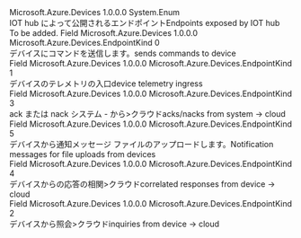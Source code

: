 <Type Name="EndpointKind" FullName="Microsoft.Azure.Devices.EndpointKind">
  <TypeSignature Language="C#" Value="public enum EndpointKind" />
  <TypeSignature Language="ILAsm" Value=".class public auto ansi sealed EndpointKind extends System.Enum" />
  <TypeSignature Language="DocId" Value="T:Microsoft.Azure.Devices.EndpointKind" />
  <TypeSignature Language="VB.NET" Value="Public Enum EndpointKind" />
  <TypeSignature Language="F#" Value="type EndpointKind = " />
  <AssemblyInfo>
    <AssemblyName>Microsoft.Azure.Devices</AssemblyName>
    <AssemblyVersion>1.0.0.0</AssemblyVersion>
  </AssemblyInfo>
  <Base>
    <BaseTypeName>System.Enum</BaseTypeName>
  </Base>
  <Docs>
    <summary>
            <span data-ttu-id="3cf5b-101">IOT hub によって公開されるエンドポイント</span><span class="sxs-lookup"><span data-stu-id="3cf5b-101">Endpoints exposed by IOT hub</span></span>
            </summary>
    <remarks>To be added.</remarks>
  </Docs>
  <Members>
    <Member MemberName="DeviceBound">
      <MemberSignature Language="C#" Value="DeviceBound" />
      <MemberSignature Language="ILAsm" Value=".field public static literal valuetype Microsoft.Azure.Devices.EndpointKind DeviceBound = int32(0)" />
      <MemberSignature Language="DocId" Value="F:Microsoft.Azure.Devices.EndpointKind.DeviceBound" />
      <MemberSignature Language="VB.NET" Value="DeviceBound" />
      <MemberSignature Language="F#" Value="DeviceBound = 0" Usage="Microsoft.Azure.Devices.EndpointKind.DeviceBound" />
      <MemberType>Field</MemberType>
      <AssemblyInfo>
        <AssemblyName>Microsoft.Azure.Devices</AssemblyName>
        <AssemblyVersion>1.0.0.0</AssemblyVersion>
      </AssemblyInfo>
      <ReturnValue>
        <ReturnType>Microsoft.Azure.Devices.EndpointKind</ReturnType>
      </ReturnValue>
      <MemberValue>0</MemberValue>
      <Docs>
        <summary>
            <span data-ttu-id="3cf5b-102">デバイスにコマンドを送信します。</span><span class="sxs-lookup"><span data-stu-id="3cf5b-102">sends commands to device</span></span>
            </summary>
      </Docs>
    </Member>
    <Member MemberName="Events">
      <MemberSignature Language="C#" Value="Events" />
      <MemberSignature Language="ILAsm" Value=".field public static literal valuetype Microsoft.Azure.Devices.EndpointKind Events = int32(1)" />
      <MemberSignature Language="DocId" Value="F:Microsoft.Azure.Devices.EndpointKind.Events" />
      <MemberSignature Language="VB.NET" Value="Events" />
      <MemberSignature Language="F#" Value="Events = 1" Usage="Microsoft.Azure.Devices.EndpointKind.Events" />
      <MemberType>Field</MemberType>
      <AssemblyInfo>
        <AssemblyName>Microsoft.Azure.Devices</AssemblyName>
        <AssemblyVersion>1.0.0.0</AssemblyVersion>
      </AssemblyInfo>
      <ReturnValue>
        <ReturnType>Microsoft.Azure.Devices.EndpointKind</ReturnType>
      </ReturnValue>
      <MemberValue>1</MemberValue>
      <Docs>
        <summary>
            <span data-ttu-id="3cf5b-103">デバイスのテレメトリの入口</span><span class="sxs-lookup"><span data-stu-id="3cf5b-103">device telemetry ingress</span></span>
            </summary>
      </Docs>
    </Member>
    <Member MemberName="Feedback">
      <MemberSignature Language="C#" Value="Feedback" />
      <MemberSignature Language="ILAsm" Value=".field public static literal valuetype Microsoft.Azure.Devices.EndpointKind Feedback = int32(3)" />
      <MemberSignature Language="DocId" Value="F:Microsoft.Azure.Devices.EndpointKind.Feedback" />
      <MemberSignature Language="VB.NET" Value="Feedback" />
      <MemberSignature Language="F#" Value="Feedback = 3" Usage="Microsoft.Azure.Devices.EndpointKind.Feedback" />
      <MemberType>Field</MemberType>
      <AssemblyInfo>
        <AssemblyName>Microsoft.Azure.Devices</AssemblyName>
        <AssemblyVersion>1.0.0.0</AssemblyVersion>
      </AssemblyInfo>
      <ReturnValue>
        <ReturnType>Microsoft.Azure.Devices.EndpointKind</ReturnType>
      </ReturnValue>
      <MemberValue>3</MemberValue>
      <Docs>
        <summary>
            <span data-ttu-id="3cf5b-104">ack または nack システム - から&gt;クラウド</span><span class="sxs-lookup"><span data-stu-id="3cf5b-104">acks/nacks from system -&gt; cloud</span></span>
            </summary>
      </Docs>
    </Member>
    <Member MemberName="FileNotification">
      <MemberSignature Language="C#" Value="FileNotification" />
      <MemberSignature Language="ILAsm" Value=".field public static literal valuetype Microsoft.Azure.Devices.EndpointKind FileNotification = int32(5)" />
      <MemberSignature Language="DocId" Value="F:Microsoft.Azure.Devices.EndpointKind.FileNotification" />
      <MemberSignature Language="VB.NET" Value="FileNotification" />
      <MemberSignature Language="F#" Value="FileNotification = 5" Usage="Microsoft.Azure.Devices.EndpointKind.FileNotification" />
      <MemberType>Field</MemberType>
      <AssemblyInfo>
        <AssemblyName>Microsoft.Azure.Devices</AssemblyName>
        <AssemblyVersion>1.0.0.0</AssemblyVersion>
      </AssemblyInfo>
      <ReturnValue>
        <ReturnType>Microsoft.Azure.Devices.EndpointKind</ReturnType>
      </ReturnValue>
      <MemberValue>5</MemberValue>
      <Docs>
        <summary>
            <span data-ttu-id="3cf5b-105">デバイスから通知メッセージ ファイルのアップロードします。</span><span class="sxs-lookup"><span data-stu-id="3cf5b-105">Notification messages for file uploads from devices</span></span>
            </summary>
      </Docs>
    </Member>
    <Member MemberName="Response">
      <MemberSignature Language="C#" Value="Response" />
      <MemberSignature Language="ILAsm" Value=".field public static literal valuetype Microsoft.Azure.Devices.EndpointKind Response = int32(4)" />
      <MemberSignature Language="DocId" Value="F:Microsoft.Azure.Devices.EndpointKind.Response" />
      <MemberSignature Language="VB.NET" Value="Response" />
      <MemberSignature Language="F#" Value="Response = 4" Usage="Microsoft.Azure.Devices.EndpointKind.Response" />
      <MemberType>Field</MemberType>
      <AssemblyInfo>
        <AssemblyName>Microsoft.Azure.Devices</AssemblyName>
        <AssemblyVersion>1.0.0.0</AssemblyVersion>
      </AssemblyInfo>
      <ReturnValue>
        <ReturnType>Microsoft.Azure.Devices.EndpointKind</ReturnType>
      </ReturnValue>
      <MemberValue>4</MemberValue>
      <Docs>
        <summary>
            <span data-ttu-id="3cf5b-106">デバイスからの応答の相関&gt;クラウド</span><span class="sxs-lookup"><span data-stu-id="3cf5b-106">correlated responses from device -&gt; cloud</span></span>
            </summary>
      </Docs>
    </Member>
    <Member MemberName="ServiceBound">
      <MemberSignature Language="C#" Value="ServiceBound" />
      <MemberSignature Language="ILAsm" Value=".field public static literal valuetype Microsoft.Azure.Devices.EndpointKind ServiceBound = int32(2)" />
      <MemberSignature Language="DocId" Value="F:Microsoft.Azure.Devices.EndpointKind.ServiceBound" />
      <MemberSignature Language="VB.NET" Value="ServiceBound" />
      <MemberSignature Language="F#" Value="ServiceBound = 2" Usage="Microsoft.Azure.Devices.EndpointKind.ServiceBound" />
      <MemberType>Field</MemberType>
      <AssemblyInfo>
        <AssemblyName>Microsoft.Azure.Devices</AssemblyName>
        <AssemblyVersion>1.0.0.0</AssemblyVersion>
      </AssemblyInfo>
      <ReturnValue>
        <ReturnType>Microsoft.Azure.Devices.EndpointKind</ReturnType>
      </ReturnValue>
      <MemberValue>2</MemberValue>
      <Docs>
        <summary>
            <span data-ttu-id="3cf5b-107">デバイスから照会&gt;クラウド</span><span class="sxs-lookup"><span data-stu-id="3cf5b-107">inquiries from device -&gt; cloud</span></span>
            </summary>
      </Docs>
    </Member>
  </Members>
</Type>